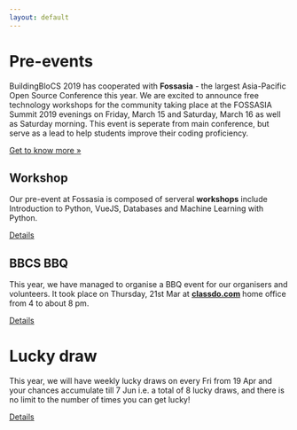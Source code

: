 ```yaml
---
layout: default
---
```


# Pre-events

BuildingBloCS 2019 has cooperated with **Fossasia** - the largest Asia-Pacific Open Source Conference this year. We are excited to announce free technology workshops for the community taking place at the FOSSASIA Summit 2019 evenings on Friday, March 15 and Saturday, March 16 as well as Saturday morning. This event is seperate from main conference, but serve as a lead to help students improve their coding proficiency.

[Get to know more &raquo;](https://2019.fossasia.org/#buildingblocs)


## Workshop

Our pre-event at Fossasia is composed of serveral **workshops** include Introduction to Python, VueJS, Databases and Machine Learning with Python.

<a class="btn" href="{{ site.baseurl }}/pre-event/workshop">Details</a>

## BBCS BBQ

This year, we have managed to organise a BBQ event for our organisers and volunteers. It took place on Thursday, 21st Mar at **[classdo.com](https://classdo.com/en/)** home office from 4 to about 8 pm.

<a class="btn" href="{{ site.baseurl }}/pre-event/bbq">Details</a>


# Lucky draw

This year, we will have weekly lucky draws on every Fri from 19 Apr and your chances accumulate till 7 Jun i.e. a total of 8 lucky draws, and there is no limit to the number of times you can get lucky!

<a class="btn" href="{{ site.baseurl }}/pre-event/luckydraw">Details</a>
